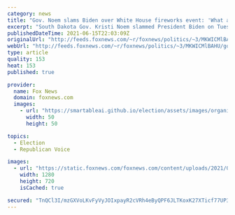 ```yaml
---
category: news
title: "Gov. Noem slams Biden over White House fireworks event: 'What a hypocrite'"
excerpt: "South Dakota Gov. Kristi Noem slammed President Biden on Tuesday after his administration unveiled plans to host an Independence Day fireworks display at the White House, weeks after federal officials rejected her bid to host a similar event at Mount Rushmore."
publishedDateTime: 2021-06-15T22:03:09Z
originalUrl: "http://feeds.foxnews.com/~r/foxnews/politics/~3/MKWICMlBAHU/gov-noem-slams-biden-white-house-fireworks-event"
webUrl: "http://feeds.foxnews.com/~r/foxnews/politics/~3/MKWICMlBAHU/gov-noem-slams-biden-white-house-fireworks-event"
type: article
quality: 153
heat: 153
published: true

provider:
  name: Fox News
  domain: foxnews.com
  images:
    - url: "https://smartableai.github.io/election/assets/images/organizations/foxnews.com-50x50.jpg"
      width: 50
      height: 50

topics:
  - Election
  - Republican Voice

images:
  - url: "https://static.foxnews.com/foxnews.com/content/uploads/2021/03/Noem.jpg"
    width: 1280
    height: 720
    isCached: true

secured: "TnQCl3I/mzGXVoLKvFyVyJOIxpayR2cVRh4eByQPF6JLTKoxK27XTicf77UP3rvFkL/1fnLjtAHrNHB6haPjRCTvVPSOt4jPELRzDJy3/wq0CUZ6SyeHEvFe0PyZkO8M1f2XZ9kd+t9fUNsdODdzJmzA/VDj9DE/cvUo+GmtoTw6CNU2yNpzuVKNeUX8YilnsX9jRZg4wA2JGNnbL4AwZc4E5LTtMHiZRWdaIdS2zkHbAtx152ateQst9734oOL8AcdG2Fje0fHfdFfztk19xqnW6WfHDYRYDlsWalJ9cqq/wmkxKZ0MxEFvX686VJBqQCYo4UD2AdgyuwXA+bE/n+PdseMz7FvkVF578vVYxxY=;YqxVXCqjvQk10cS36xLa+g=="
---
```


